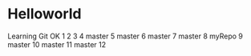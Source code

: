 # Helloworld
Learning Git
OK
1
2
3
4
master 5
master 6
master 7
master 8
myRepo 9
master 10
master 11
master 12